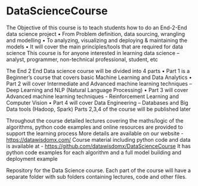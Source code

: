 # DataScienceCourse
The Objective of this course is to teach students how to do an End-2-End data science project
•	From Problem definition, data sourcing, wrangling and modelling
•	To analyzing, visualizing and deploying & maintaining the models
•	It will cover the main principles/tools that are required for data science
This course is for anyone interested in learning data science – analyst, programmer, non-technical professional, student, etc

The End 2 End Data science course will be divided into 4 parts
•	Part 1 is a Beginner’s course that covers basic Machine Learning and Data Analytics
•	Part 2 will cover Intermediate and Advanced machine learning techniques – Deep Learning and NLP (Natural Language Processing)
•	Part 3 will cover Advanced machine learning techniques - Reinforcement Learning and Computer Vision
•	Part 4 will cover Data Engineering – Databases and Big Data tools (Hadoop, Spark)
Parts 2,3,4 of the course will be published later

Throughout the course detailed lectures covering the maths/logic of the algorithms, python code examples and online resources are provided to support the learning process
More details are available on our website - https://datawisdomx.com/
Course material including python code and data is available at - https://github.com/datawisdomx/DataScienceCourse
It has python code examples for each algorithm and a full model building and deployment example

Repository for the Data Science course. Each part of the course will have a separate folder with sub folders containing lectures, code and other files.
